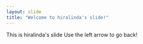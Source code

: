 ```yaml
---
layout: slide
title: "Welcome to hiralinda's slide!"
---
```

This is hiralinda's slide
Use the left arrow to go back!

